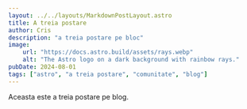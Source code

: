 ```yaml
---
layout: ../../layouts/MarkdownPostLayout.astro
title: A treia postare 
author: Cris
description: "a treia postare pe bloc"
image:
    url: "https://docs.astro.build/assets/rays.webp"
    alt: "The Astro logo on a dark background with rainbow rays."
pubDate: 2024-08-01
tags: ["astro", "a treia postare", "comunitate", "blog"]
---
```

Aceasta este a treia postare pe blog.